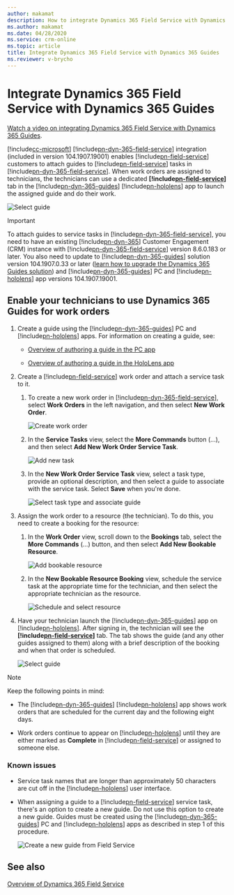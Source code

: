 ```yaml
---
author: makamat
description: How to integrate Dynamics 365 Field Service with Dynamics 365 Guides so Field Service technicians can follow a guide while doing a work order
ms.author: makamat
ms.date: 04/28/2020
ms.service: crm-online
ms.topic: article
title: Integrate Dynamics 365 Field Service with Dynamics 365 Guides
ms.reviewer: v-brycho
---
```


# Integrate Dynamics 365 Field Service with Dynamics 365 Guides

[Watch a video on integrating Dynamics 365 Field Service with Dynamics 365 Guides](https://www.youtube.com/watch?v=IzTU-6o1XqE).

[!include[cc-microsoft](../includes/cc-microsoft.md)] [!include[pn-dyn-365-field-service](../includes/pn-dyn-365-field-service.md)] integration (included in version 104.1907.19001) enables [!include[pn-field-service](../includes/pn-field-service.md)] 
customers to attach guides to [!include[pn-field-service](../includes/pn-field-service.md)] tasks in [!include[pn-dyn-365-field-service](../includes/pn-dyn-365-field-service.md)]. When work orders are assigned to technicians, 
the technicians can use a dedicated **[!include[pn-field-service](../includes/pn-field-service.md)]** tab in the [!include[pn-dyn-365-guides](../includes/pn-dyn-365-guides.md)] [!include[pn-hololens](../includes/pn-hololens.md)] app to launch the assigned guide and do their work.

![Select guide](media/select-guide-3.PNG "Select guide")   

> [!IMPORTANT]
> To attach guides to service tasks in [!include[pn-dyn-365-field-service](../includes/pn-dyn-365-field-service.md)], you need to have an existing [!include[pn-dyn-365](../includes/pn-dyn-365.md)] Customer Engagement (CRM) instance with [!include[pn-dyn-365-field-service](../includes/pn-dyn-365-field-service.md)] version 8.6.0.183 or later. You also need to update to [!include[pn-dyn-365-guides](../includes/pn-dyn-365-guides.md)] solution version 104.1907.0.33 or later ([learn how to upgrade the Dynamics 365 Guides 
solution](upgrade.md)) and [!include[pn-dyn-365-guides](../includes/pn-dyn-365-guides.md)] PC and [!include[pn-hololens](../includes/pn-hololens.md)] app versions 104.1907.19001.

## Enable your technicians to use Dynamics 365 Guides for work orders

1. Create a guide using the [!include[pn-dyn-365-guides](../includes/pn-dyn-365-guides.md)] PC and [!include[pn-hololens](../includes/pn-hololens.md)] apps. For information on creating a guide, see:
  
   - [Overview of authoring a guide in the PC app](pc-app-overview.md)
   
   - [Overview of authoring a guide in the HoloLens app](hololens-app-overview.md)
   
2. Create a [!include[pn-field-service](../includes/pn-field-service.md)] work order and attach a service task to it. 

   1. To create a new work order in [!include[pn-dyn-365-field-service](../includes/pn-dyn-365-field-service.md)], select **Work Orders** in the left navigation, and then select **New Work Order**.
   
      ![Create work order](media/create-work-order.PNG "Create work order")  
      
   2. In the **Service Tasks** view, select the **More Commands** button (...), and then select **Add New Work Order Service Task**.
   
      ![Add new task](media/add-new-task.PNG "Add new task")   
      
   3. In the **New Work Order Service Task** view, select a task type, provide an optional description, and then select a 
   guide to associate with the service task. Select **Save** when you're done.
   
      ![Select task type and associate guide](media/new-work-order-options.PNG "Select task type and associate guide")   
      
3. Assign the work order to a resource (the technician). To do this, you need to create a booking for the resource:

   1. In the **Work Order** view, scroll down to the **Bookings** tab, select the **More Commands** (...) button, and then select **Add New Bookable Resource**.
   
      ![Add bookable resource](media/add-bookable-resource.PNG "Add bookable resource")   
      
   2. In the **New Bookable Resource Booking** view, schedule the service task at the appropriate time for the technician, and then select the appropriate technician as the resource.
   
      ![Schedule and select resource](media/schedule-select-resource.PNG "Schedule and select resource")   
      
4. Have your technician launch the [!include[pn-dyn-365-guides](../includes/pn-dyn-365-guides.md)] app on [!include[pn-hololens](../includes/pn-hololens.md)]. After signing in, the technician will see the **[!include[pn-field-service](../includes/pn-field-service.md)]** tab. The tab shows the guide (and any other guides assigned to them) along with a brief description of the booking and when that order is scheduled.

    ![Select guide](media/select-guide-3.PNG "Select guide")   
    

> [!NOTE]
> Keep the following points in mind:
>
> - The [!include[pn-dyn-365-guides](../includes/pn-dyn-365-guides.md)] [!include[pn-hololens](../includes/pn-hololens.md)] app shows work orders that are scheduled for the current day and the following eight days.
>
> - Work orders continue to appear on [!include[pn-hololens](../includes/pn-hololens.md)] until they are either marked as **Complete** in [!include[pn-field-service](../includes/pn-field-service.md)] or assigned to someone else.

### Known issues

- Service task names that are longer than approximately 50 characters are cut off in the [!include[pn-hololens](../includes/pn-hololens.md)] user interface.

- When assigning a guide to a [!include[pn-field-service](../includes/pn-field-service.md)] service task, there's an option to create a new guide. Do not use this option to create a new guide. Guides must be created using the [!include[pn-dyn-365-guides](../includes/pn-dyn-365-guides.md)] PC and [!include[pn-hololens](../includes/pn-hololens.md)] apps as described in step 1 of this procedure.
   
   ![Create a new guide from Field Service](media/create-new-guide-from-field-service.PNG "Create a new guide from Field Service")   

## See also

[Overview of Dynamics 365 Field Service](https://docs.microsoft.com/dynamics365/field-service/overview)
      
      
   
